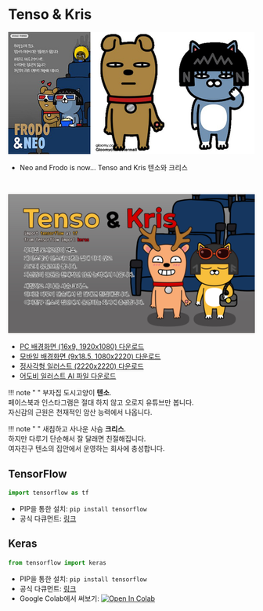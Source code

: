 # Tenso & Kris

![Frodo & Neo](img/kakao_original/frodo_neo.jpg)

- Neo and Frodo is now... Tenso and Kris 텐소와 크리스

<br>

![Tenso & Kris](img/pc_1920_1080/tenso_kris_pc.jpg)

- [PC 배경화면 (16x9, 1920x1080) 다운로드](img/pc_1920_1080/tenso_kris_pc.jpg)
- [모바일 배경화면 (9x18.5, 1080x2220) 다운로드](img/mobile_1080_2220/tenso_kris_mobile.jpg)
- [정사각형 일러스트 (2220x2220) 다운로드](img/square_2220_2220/tenso_kris_square.jpg)
- [어도비 일러스트 AI 파일 다운로드](illustration_files/tenso_kris.ai)

!!! note " "
    부자집 도시고양이 **텐소**.
    <br>
    페이스북과 인스타그램은 절대 하지 않고 오로지 유튜브만 봅니다.
    <br>
    자신감의 근원은 천재적인 암산 능력에서 나옵니다.

!!! note " "
    새침하고 사나운 사슴 **크리스**.
    <br>
    하지만 다루기 단순해서 잘 달래면 친절해집니다.
    <br>
    여자친구 텐소의 집안에서 운영하는 회사에 충성합니다.

## TensorFlow

```python
import tensorflow as tf
```

- PIP을 통한 설치: ``` pip install tensorflow ```
- 공식 다큐먼트: [링크](https://www.tensorflow.org/api_docs/python/tf/all_symbols)

## Keras

```python
from tensorflow import keras
```

- PIP을 통한 설치: ``` pip install tensorflow ```
- 공식 다큐먼트: [링크](https://www.tensorflow.org/api_docs/python/tf/keras)
- Google Colab에서 써보기: [![Open In Colab](https://colab.research.google.com/assets/colab-badge.svg)](https://colab.research.google.com/github/FeetCodingHommy/pypyo-friends/blob/master/jupyternotebooks/tenso_kris.ipynb)